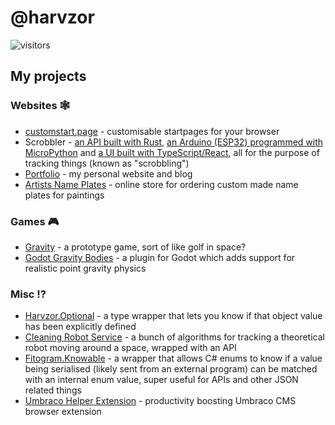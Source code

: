 # @harvzor

![visitors](https://visitor-badge.glitch.me/badge?page_id=harvzor.visitor-badge)

## My projects

### Websites 🕸️

- [customstart.page](https://github.com/custom-start-page/customstart.page) - customisable startpages for your browser
- Scrobbler - [an API built with Rust](https://github.com/Harvzor/scrobbler-server), [an Arduino (ESP32) programmed with MicroPython](https://github.com/Harvzor/scrobbler-arduino) and [a UI built with TypeScript/React](https://github.com/Harvzor/scrobbler-ui), all for the purpose of tracking things (known as "scrobbling")
- [Portfolio](https://github.com/Harvzor/portfolio) - my personal website and blog
- [Artists Name Plates](https://artistsnameplates.co.uk) - online store for ordering custom made name plates for paintings

### Games 🎮️

- [Gravity](https://github.com/harvzor/gravity-game) - a prototype game, sort of like golf in space?
- [Godot Gravity Bodies](https://github.com/Harvzor/godot-gravity-bodies) - a plugin for Godot which adds support for realistic point gravity physics

### Misc ⁉️

- [Harvzor.Optional](https://github.com/harvzor/harvzor-optional) -  a type wrapper that lets you know if that object value has been explicitly defined 
- [Cleaning Robot Service](https://github.com/harvzor/cleaning-robot-service) - a bunch of algorithms for tracking a theoretical robot moving around a space, wrapped with an API
- [Fitogram.Knowable](https://github.com/fitogram/Fitogram.Knowable) - a wrapper that allows C# enums to know if a value being serialised (likely sent from an external program) can be matched with an internal enum value, super useful for APIs and other JSON related things
- [Umbraco Helper Extension](https://github.com/Harvzor/Umbraco-Helper-Extension) - productivity boosting Umbraco CMS browser extension
